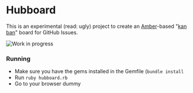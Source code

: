 # Hubboard



This is an experimental (read: ugly) project to create an
[Amber](http://amber-lang.net)-based "[kan
ban](http://en.wikipedia.org/wiki/Kan_ban)" board for GitHub Issues.



![Work in progress](http://strongspace.com/rtyler/public/hubboard-2012.03.18-04.35.png)


### Running

* Make sure you have the gems installed in the Gemfile (`bundle install`
* Run `ruby hubboard.rb`
* Go to your browser dummy
